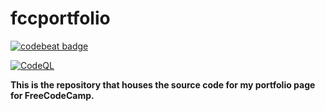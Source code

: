 # fccportfolio

[![codebeat badge](https://codebeat.co/badges/546d7687-db1f-41ae-a1f4-6ea657c66c43)](https://codebeat.co/projects/github-com-sammihansen-fccportfolio-master-4f41d0d2-90a8-4bf9-8da9-135f5f78cc17)

[![CodeQL](https://github.com/sam-hansen/portfolio/actions/workflows/codeql-analysis.yml/badge.svg?branch=master)](https://github.com/sam-hansen/portfolio/actions/workflows/codeql-analysis.yml)

**This is the repository that houses the source code for my portfolio page for FreeCodeCamp.**
